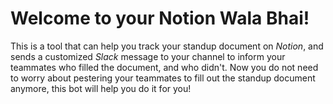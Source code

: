 # Welcome to your Notion Wala Bhai!

This is a tool that can help you track your standup document on *Notion*, and sends a customized *Slack* message to your channel to inform your teammates who filled the document, and who didn't. Now you do not need to worry about pestering your teammates to fill out the standup document anymore, this bot will help you do it for you!
